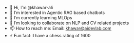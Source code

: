 - 👋 Hi, I’m @khawar-ali
- 👀 I’m interested in Agentic RAG based chatbots
- 🌱 I’m currently learning MLOps
- 💞️ I’m looking to collaborate on NLP and CV related projects
- 📫 How to reach me: Email: khawar@aidevlab.com
- ⚡ Fun fact: I have a chess rating of 1600
